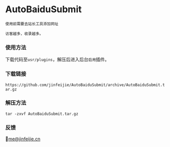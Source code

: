 # AutoBaiduSubmit

```
使用前需要去站长工具添加网址

访客越多，收录越多。
```

### 使用方法

下载代码至`usr/plugins`，解压后进入后台`启用`插件。

### 下载链接

`https://github.com/jinfeijie/AutoBaiduSubmit/archive/AutoBaiduSubmit.tar.gz`

### 解压方法

`tar -zxvf AutoBaiduSubmit.tar.gz`

### 反馈

📧[me@jinfeijie.cn](mailto:me@jinfeijie.cn)


